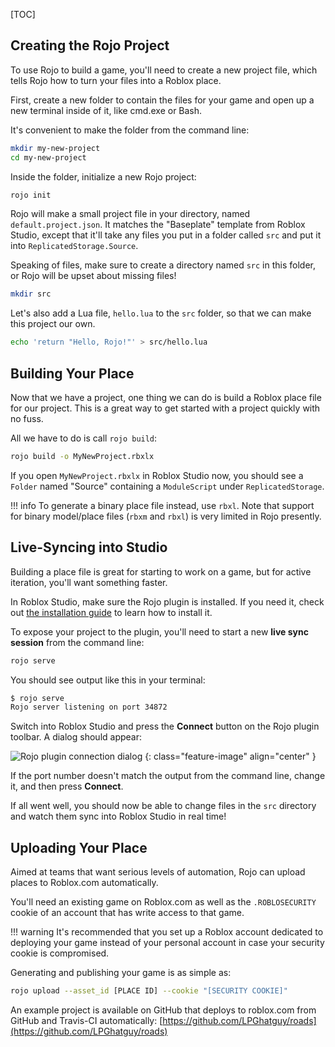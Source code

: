 [TOC]

## Creating the Rojo Project
To use Rojo to build a game, you'll need to create a new project file, which tells Rojo how to turn your files into a Roblox place.

First, create a new folder to contain the files for your game and open up a new terminal inside of it, like cmd.exe or Bash.

It's convenient to make the folder from the command line:

```sh
mkdir my-new-project
cd my-new-project
```

Inside the folder, initialize a new Rojo project:

```sh
rojo init
```

Rojo will make a small project file in your directory, named `default.project.json`. It matches the "Baseplate" template from Roblox Studio, except that it'll take any files you put in a folder called `src` and put it into `ReplicatedStorage.Source`.

Speaking of files, make sure to create a directory named `src` in this folder, or Rojo will be upset about missing files!

```sh
mkdir src
```

Let's also add a Lua file, `hello.lua` to the `src` folder, so that we can make this project our own.

```sh
echo 'return "Hello, Rojo!"' > src/hello.lua
```

## Building Your Place
Now that we have a project, one thing we can do is build a Roblox place file for our project. This is a great way to get started with a project quickly with no fuss.

All we have to do is call `rojo build`:

```sh
rojo build -o MyNewProject.rbxlx
```

If you open `MyNewProject.rbxlx` in Roblox Studio now, you should see a `Folder` named "Source" containing a `ModuleScript` under `ReplicatedStorage`.

!!! info
    To generate a binary place file instead, use `rbxl`. Note that support for binary model/place files (`rbxm` and `rbxl`) is very limited in Rojo presently.

## Live-Syncing into Studio
Building a place file is great for starting to work on a game, but for active iteration, you'll want something faster.

In Roblox Studio, make sure the Rojo plugin is installed. If you need it, check out [the installation guide](../installation) to learn how to install it.

To expose your project to the plugin, you'll need to start a new **live sync session** from the command line:

```sh
rojo serve
```

You should see output like this in your terminal:

```sh
$ rojo serve
Rojo server listening on port 34872
```

Switch into Roblox Studio and press the **Connect** button on the Rojo plugin toolbar. A dialog should appear:

![Rojo plugin connection dialog](../images/connection-dialog.png)
{: class="feature-image" align="center" }

If the port number doesn't match the output from the command line, change it, and then press **Connect**.

If all went well, you should now be able to change files in the `src` directory and watch them sync into Roblox Studio in real time!

## Uploading Your Place
Aimed at teams that want serious levels of automation, Rojo can upload places to Roblox.com automatically.

You'll need an existing game on Roblox.com as well as the `.ROBLOSECURITY` cookie of an account that has write access to that game.

!!! warning
    It's recommended that you set up a Roblox account dedicated to deploying your game instead of your personal account in case your security cookie is compromised.

Generating and publishing your game is as simple as:

```sh
rojo upload --asset_id [PLACE ID] --cookie "[SECURITY COOKIE]"
```

An example project is available on GitHub that deploys to roblox.com from GitHub and Travis-CI automatically: [https://github.com/LPGhatguy/roads](https://github.com/LPGhatguy/roads)
